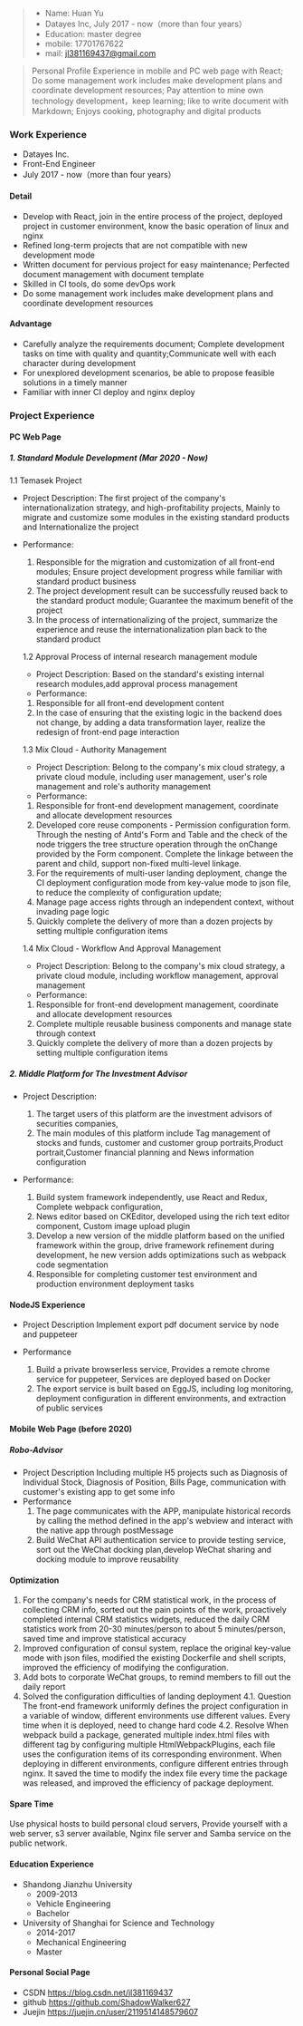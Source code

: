 >* Name: Huan Yu  
>* Datayes Inc,  July 2017 - now（more than four years）
>* Education: master degree
>* mobile: 17701767622
>* mail: jl381169437@gmail.com

> Personal Profile
> Experience in mobile and PC web page with React; Do some management work includes make development plans and coordinate development resources; Pay attention to mine own technology development，keep learning; like to write document with Markdown; Enjoys cooking, photography and digital products

### Work Experience

* Datayes Inc.
* Front-End Engineer
* July 2017 - now（more than four years）

#### Detail

* Develop with React, join in the entire process of the project, deployed project in customer environment, know the basic operation of linux and nginx
* Refined long-term projects that are not compatible with new development mode
* Written document for pervious project for easy maintenance; Perfected document management with document template
* Skilled in CI tools, do some devOps work
* Do some management work includes make development plans and coordinate development resources

#### Advantage

* Carefully analyze the requirements document; Complete development tasks on time with quality and quantity;Communicate well with each character during development
* For unexplored development scenarios, be able to propose feasible solutions in a timely manner
* Familiar with inner CI deploy and nginx deploy

### Project Experience

#### PC Web Page

##### 1. Standard Module Development  (Mar 2020 - Now)

  1.1 Temasek Project

* Project Description:
  The first project of the company's internationalization strategy, and high-profitability projects, Mainly to migrate and customize some modules in the existing standard products and Internationalize the project  
* Performance:
  1. Responsible for the migration and customization of all front-end modules; Ensure project development progress while familiar with standard product business
  2. The project development result can be successfully reused back to the standard product module; Guarantee the maximum benefit of the project
  3. In the process of internationalizing of the project, summarize the experience and reuse the internationalization plan back to the standard product

  1.2 Approval Process of internal research management module

  * Project Description:
  Based on the standard's existing internal research modules,add approval process management
  * Performance:
  1. Responsible for all front-end development content
  2. In the case of ensuring that the existing logic in the backend does not change, by adding a data transformation layer, realize the redesign of front-end page interaction

  1.3 Mix Cloud - Authority Management

  * Project Description:
  Belong to the company's mix cloud strategy, a private cloud module, including user management, user's role management and role's authority management
  * Performance:
  1. Responsible for front-end development management, coordinate and allocate development resources
  2. Developed core reuse components - Permission configuration form. Through the nesting of Antd's Form and Table and the check of the node triggers the tree structure operation through the onChange provided by the Form component. Complete the linkage between the parent and child, support non-fixed multi-level linkage.
  3. For the requirements of multi-user landing deployment, change the CI deployment configuration mode from key-value mode to json file, to reduce the complexity of configuration update;
  4. Manage page access rights through an independent context, without invading page logic
  5. Quickly complete the delivery of more than a dozen projects by setting multiple configuration items

  1.4 Mix Cloud - Workflow And Approval Management

  * Project Description:
  Belong to the company's mix cloud strategy, a private cloud module, including workflow management, approval management
  * Performance:
  1. Responsible for front-end development management, coordinate and allocate development resources
  2. Complete multiple reusable business components and manage state through context
  3. Quickly complete the delivery of more than a dozen projects by setting multiple configuration items

##### 2. Middle Platform for The Investment Advisor

* Project Description:
  1. The target users of this platform are the investment advisors of securities companies,
  2. The main modules of this platform include Tag management of stocks and funds, customer and customer group portraits,Product portrait,Customer financial planning and News information configuration

* Performance:
  1. Build system framework independently, use React and Redux, Complete webpack configuration,
  2. News editor based on CKEditor, developed using the rich text editor component, Custom image upload plugin
  3. Develop a new version of the middle platform based on the unified framework within the group, drive framework refinement during development, he new version adds optimizations such as webpack code segmentation
  4. Responsible for completing customer test environment and production environment deployment tasks

#### NodeJS Experience

* Project Description
  Implement export pdf document service by node and puppeteer

* Performance
  1. Build a private browserless service, Provides a remote chrome service for puppeteer, Services are deployed based on Docker
  2. The export service is built based on EggJS, including log monitoring, deployment configuration in different environments, and extraction of public services

#### Mobile Web Page (before 2020)

##### Robo-Advisor

* Project Description
  Including multiple H5 projects such as Diagnosis of Individual Stock, Diagnosis of Position, Bills Page, communication with customer's existing app to get some info
* Performance
  1. The page communicates with the APP, manipulate historical records by calling the method defined in the app's webview and interact with the native app through postMessage
  2. Build WeChat API authentication service to provide testing service, sort out the WeChat docking plan,develop WeChat sharing and docking module to improve reusability

#### Optimization

  1. For the company's needs for CRM statistical work, in the process of collecting CRM info, sorted out the pain points of the work, proactively completed internal CRM statistics widgets, reduced the daily CRM statistics work from 20-30 minutes/person to about 5 minutes/person, saved time and improve statistical accuracy
  2. Improved configuration of consul system, replace the original key-value mode with json files, modified  the existing Dockerfile and shell scripts, improved the efficiency of modifying the configuration.
  3. Add bots to corporate WeChat groups, to remind members to fill out the daily report
  4. Solved the configuration difficulties of landing deployment
   4.1. Question
      The front-end framework uniformly defines the project configuration in a variable of window, different environments use different values. Every time when it is deployed, need to change hard code
    4.2. Resolve
      When webpack build a package, generated multiple index.html files with different tag by configuring   multiple HtmlWebpackPlugins, each file uses the configuration items of its corresponding environment.
      When deploying in different environments, configure different entries through nginx. It saved the time to modify the index file every time the package was released, and improved the efficiency of package  deployment.

#### Spare Time

Use physical hosts to build personal cloud servers, Provide yourself with a web server, s3 server available, Nginx file server and Samba service on the public network.

#### Education Experience

* Shandong Jianzhu University
  * 2009-2013
  * Vehicle Engineering
  * Bachelor
* University of Shanghai for Science and Technology
  * 2014-2017  
  * Mechanical Engineering
  * Master

#### Personal Social Page

* CSDN  <https://blog.csdn.net/jl381169437>
* github  <https://github.com/ShadowWalker627>
* Juejin  <https://juejin.cn/user/2119514148579607>

